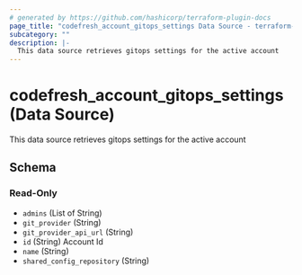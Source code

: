 ```yaml
---
# generated by https://github.com/hashicorp/terraform-plugin-docs
page_title: "codefresh_account_gitops_settings Data Source - terraform-provider-codefresh"
subcategory: ""
description: |-
  This data source retrieves gitops settings for the active account
---
```


# codefresh_account_gitops_settings (Data Source)

This data source retrieves gitops settings for the active account



<!-- schema generated by tfplugindocs -->
## Schema

### Read-Only

- `admins` (List of String)
- `git_provider` (String)
- `git_provider_api_url` (String)
- `id` (String) Account Id
- `name` (String)
- `shared_config_repository` (String)


